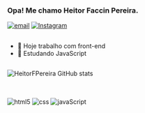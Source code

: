 ### Opa! Me chamo Heitor Faccin Pereira.

[![email](https://img.shields.io/badge/Gmail-D14836?style=for-the-badge&logo=gmail&logoColor=white)](https://heitorfaccin53@gmail.com) [![Instagram](https://img.shields.io/badge/Instagram-E4405F?style=for-the-badge&logo=instagram&logoColor=white)](https://www.instagram.com/heitorfaccinp/) 

## 

- 🔨 Hoje trabalho com front-end
- 📖 Estudando JavaScript

##

![HeitorFPereira GitHub stats](https://github-readme-stats.vercel.app/api?username=HeitorFPereira&show_icons=true&theme=dark&bg_color=00000000)

##

<div style="display:inline_block"><br/>
    <img align="center" alt="html5" src="https://img.shields.io/badge/HTML5-E34F26?style=for-the-badge&logo=html5&logoColor=white" />
    <img align="center" alt="css" src="https://img.shields.io/badge/CSS3-1572B6?style=for-the-badge&logo=css3&logoColor=white" />
    <img align="center" alt="javaScript" src="https://img.shields.io/badge/JavaScript-F7DF1E?style=for-the-badge&logo=javascript&logoColor=black" />
</div>
